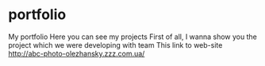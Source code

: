 # portfolio
My portfolio
Here you can see my projects
First of all, I wanna show you the project which we were developing with team
This link to web-site http://abc-photo-olezhansky.zzz.com.ua/


